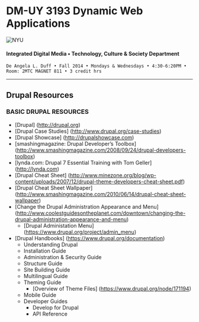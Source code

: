 # DM-UY 3193 Dynamic Web Applications

![NYU](http://ws2.polishedsolid.com/de/nyu_soe_logo.png)
#### Integrated Digital Media • Technology, Culture & Society Department

    De Angela L. Duff • Fall 2014 • Mondays & Wednesdays • 4:30-6:20PM • Room: 2MTC MAGNET 811 • 3 credit hrs

---

## Drupal Resources

### BASIC DRUPAL RESOURCES
* [Drupal] (http://drupal.org) 
* [Drupal Case Studies] (http://www.drupal.org/case-studies)
* [Drupal Showcase] (http://drupalshowcase.com)
* [smashingmagazine: Drupal Developer’s Toolbox] (http://www.smashingmagazine.com/2008/09/24/drupal-developers-toolbox)
* [lynda.com: Drupal 7 Essential Training with Tom Geller] (http://lynda.com)
* [Drupal Cheat Sheet] (http://www.minezone.org/blog/wp-content/uploads/2007/12/drupal-theme-developers-cheat-sheet.pdf)
* [Drupal Cheat Sheet Wallpaper] (http://www.smashingmagazine.com/2010/06/14/drupal-cheat-sheet-wallpaper)
* [Change the Drupal Administration Appearance and Menu] (http://www.coolestguidesontheplanet.com/downtown/changing-the-drupal-administration-appearance-and-menu)
  * [Drupal Administation Menu] (https://www.drupal.org/project/admin_menu)
* [Drupal Handbooks] (https://www.drupal.org/documentation)
  * Understanding Drupal
  * Installation Guide
  * Administration & Security Guide
  * Structure Guide
  * Site Building Guide
  * Multilingual Guide
  * Theming Guide
    * [Overview of Theme Files] (https://www.drupal.org/node/171194)
  * Mobile Guide
  * Developer Guides
    * Develop for Drupal
    * API Reference
  




